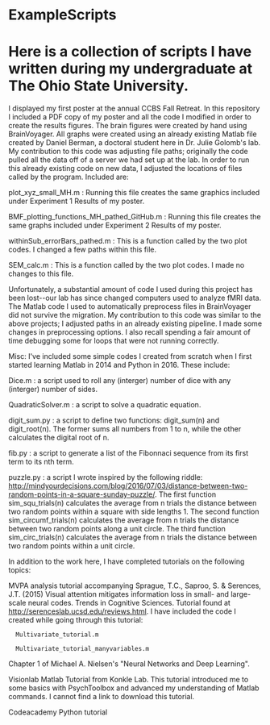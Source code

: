 # ExampleScripts
<h1> Here is a collection of scripts I have written during my undergraduate at The Ohio State University. </h1>

I displayed my first poster at the annual CCBS Fall Retreat. In this repository I included a PDF copy of my poster and all the code I modified in order to create the results figures. The brain figures were created by hand using BrainVoyager. All graphs were created using an already existing Matlab file created by Daniel Berman, a doctoral student here in Dr. Julie Golomb's lab. My contribution to this code was adjusting file paths; originally the code pulled all the data off of a server we had set up at the lab. In order to run this already existing code on new data, I adjusted the locations of files called by the program. Included are: 

   plot_xyz_small_MH.m : Running this file creates the same graphics included under Experiment 1 Results of my poster. 

   BMF_plotting_functions_MH_pathed_GitHub.m : Running this file creates the same graphs included under Experiment 2 Results of my poster. 

   withinSub_errorBars_pathed.m : This is a function called by the two plot codes. I changed a few paths within this file. 

   SEM_calc.m : This is a function called by the two plot codes. I made no changes to this file. 

Unfortunately, a substantial amount of code I used during this project has been lost--our lab has since changed computers used to analyze fMRI data. The Matlab code I used to automatically preprocess files in BrainVoyager did not survive the migration. My contribution to this code was similar to the above projects; I adjusted paths in an already existing pipeline. I made some changes in preprocessing options. I also recall spending a fair amount of time debugging some for loops that were not running correctly. 

Misc: I've included some simple codes I created from scratch when I first started learning Matlab in 2014 and Python in 2016. These include: 

   Dice.m : a script used to roll any (interger) number of dice with any (interger) number of sides. 

   QuadraticSolver.m : a script to solve a quadratic equation. 

   digit_sum.py : a script to define two functions: digit_sum(n) and digit_root(n). The former sums all numbers from 1 to n, while the other calculates the digital root of n. 

   fib.py : a script to generate a list of the Fibonnaci sequence from its first term to its nth term. 

   puzzle.py : a script I wrote inspired by the following riddle: http://mindyourdecisions.com/blog/2016/07/03/distance-between-two-random-points-in-a-square-sunday-puzzle/. The first function sim_squ_trials(n) calculates the average from n trials the distance between two random points within a square with side lengths 1. The second function sim_circumf_trials(n) calculates the average from n trials the distance between two random points along a unit circle. The third function sim_circ_trials(n) calculates the average from n trials the distance between two random points within a unit circle. 

In addition to the work here, I have completed tutorials on the following topics:
   
   MVPA analysis tutorial accompanying Sprague, T.C., Saproo, S. & Serences, J.T. (2015) Visual attention mitigates information loss in small- and large-scale neural codes. Trends in Cognitive Sciences. Tutorial found at http://serenceslab.ucsd.edu/reviews.html. I have included the code I created while going through this tutorial:
      
      Multivariate_tutorial.m
      
      Multivariate_tutorial_manyvariables.m
   
   Chapter 1 of Michael A. Nielsen's "Neural Networks and Deep Learning". 
   
   Visionlab Matlab Tutorial from Konkle Lab. This tutorial introduced me to some basics with PsychToolbox and advanced my understanding of Matlab commands. I cannot find a link to download this tutorial. 
   
   Codeacademy Python tutorial
